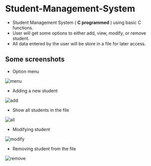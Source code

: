 # Student-Management-System

- Student Management System ( **C programmed** ) using basic C functions.
- User will get some options to either add, view, modify, or remove student.
- All data entered by the user will be store in a file for later access.
 
## Some screenshots 
- Option menu

![menu](https://user-images.githubusercontent.com/109099521/185830386-a655efd6-5ef7-4a5d-915c-4a03285e5324.PNG)

- Adding a new student

![add](https://user-images.githubusercontent.com/109099521/185830604-732274be-fbe8-476d-a41f-8052cf0430ce.PNG)

- Show all students in the file

![all](https://user-images.githubusercontent.com/109099521/185830800-7a08cc8c-62a7-4c0d-848b-9bd600738ae2.PNG)

- Modifying student

![modify](https://user-images.githubusercontent.com/109099521/185830910-b1e153d6-5269-49a6-88e9-3dc17bab43a4.PNG)

- Removing student from the file

![remove](https://user-images.githubusercontent.com/109099521/185832202-c9aa4b4b-b9ce-4b85-90b9-286e8b683191.PNG)














